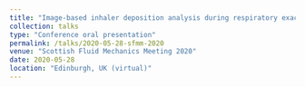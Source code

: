 ```yaml
---
title: "Image-based inhaler deposition analysis during respiratory exacerbation"
collection: talks
type: "Conference oral presentation"
permalink: /talks/2020-05-28-sfmm-2020
venue: "Scottish Fluid Mechanics Meeting 2020"
date: 2020-05-28
location: "Edinburgh, UK (virtual)"
---
```

